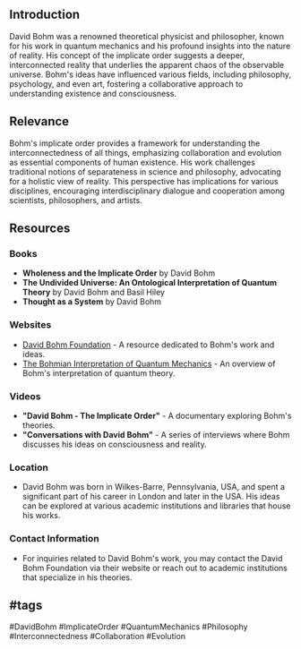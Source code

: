 ## Introduction
David Bohm was a renowned theoretical physicist and philosopher, known for his work in quantum mechanics and his profound insights into the nature of reality. His concept of the implicate order suggests a deeper, interconnected reality that underlies the apparent chaos of the observable universe. Bohm's ideas have influenced various fields, including philosophy, psychology, and even art, fostering a collaborative approach to understanding existence and consciousness.

## Relevance
Bohm's implicate order provides a framework for understanding the interconnectedness of all things, emphasizing collaboration and evolution as essential components of human existence. His work challenges traditional notions of separateness in science and philosophy, advocating for a holistic view of reality. This perspective has implications for various disciplines, encouraging interdisciplinary dialogue and cooperation among scientists, philosophers, and artists.

## Resources

### Books
- **Wholeness and the Implicate Order** by David Bohm
- **The Undivided Universe: An Ontological Interpretation of Quantum Theory** by David Bohm and Basil Hiley
- **Thought as a System** by David Bohm

### Websites
- [David Bohm Foundation](https://www.davidbohm.com) - A resource dedicated to Bohm's work and ideas.
- [The Bohmian Interpretation of Quantum Mechanics](https://plato.stanford.edu/entries/qm-bohm/) - An overview of Bohm's interpretation of quantum theory.

### Videos
- **"David Bohm - The Implicate Order"** - A documentary exploring Bohm's theories.
- **"Conversations with David Bohm"** - A series of interviews where Bohm discusses his ideas on consciousness and reality.

### Location
- David Bohm was born in Wilkes-Barre, Pennsylvania, USA, and spent a significant part of his career in London and later in the USA. His ideas can be explored at various academic institutions and libraries that house his works.

### Contact Information
- For inquiries related to David Bohm's work, you may contact the David Bohm Foundation via their website or reach out to academic institutions that specialize in his theories.

## #tags
#DavidBohm #ImplicateOrder #QuantumMechanics #Philosophy #Interconnectedness #Collaboration #Evolution


